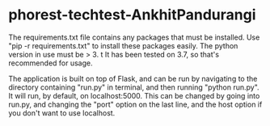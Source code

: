 # phorest-techtest-AnkhitPandurangi

The requirements.txt file contains any packages that must be installed. 
Use "pip -r requirements.txt" to install these packages easily.
The python version in use must be > 3. t It has been tested on 3.7, so that's recommended for usage.

The application is built on top of Flask, and can be run by navigating to the directory containing "run.py" in terminal, and
then running "python run.py".
It will run, by default, on localhost:5000.
This can be changed by going into run.py, and changing the "port" option on the last line, and the host option if you don't
want to use localhost.
